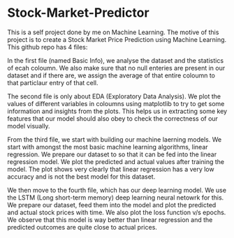 # Stock-Market-Predictor
This is a self project done by me on Machine Learning.
The motive of this project is to create a Stock Market Price Prediction using Machine Learning.
This github repo has 4 files:

In the first file (named Basic Info), we analyse the dataset and the statistics of ecah coloumn. We also make sure that no null enteries are present in our dataset and if there are, we assign the average of that entire coloumn to that particlaur entry of that cell.

The second file is only about EDA (Exploratory Data Analysis). We plot the values of different variables in coloumns using matplotlib to try to get some information and insights from the plots. This helps us in extracting some key features that our model should also obey to check the correctness of our model visually.

From the third file, we start with building our machine laerning models. We start with amongst the most basic machine learning algorithms, linear regression. We prepare our dataset to so that it can be fed into the linear regression model. We plot the predicted and actual values after training the model. The plot shows very clearly that linear regression has a very low accuracy and is not the best model for this dataset.

We then move to the fourth file, which has our deep learning model. We use the LSTM (Long short-term memory) deep learning neural netowrk for this. We prepare our dataset, feed them into the model and plot the predicted and actual stock prices with time. We also plot the loss function v/s epochs. We observe that this model is way better than linear regression and the predicted outcomes are quite close to actual prices.
